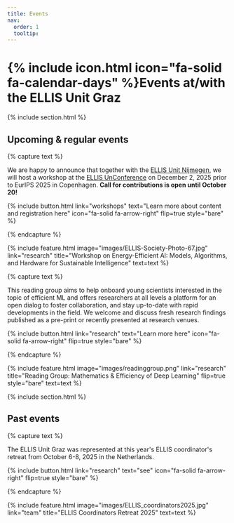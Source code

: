 ```yaml
---
title: Events
nav:
  order: 1
  tooltip: 
---
```


# {% include icon.html icon="fa-solid fa-calendar-days" %}Events at/with the ELLIS Unit Graz

{% include section.html %}
## Upcoming & regular events

{% capture text %}

We are happy to announce that together with the [ELLIS Unit Nijmegen](https://www.ru.nl/afdelingen/interdisciplinair/ellis-unit), we will host a workshop at the [ELLIS UnConference](https://eurips.cc/ellis/) on December 2, 2025 prior to EurIPS 2025 in Copenhagen. **Call for contributions is open until October 20!**

{%
  include button.html
  link="workshops"
  text="Learn more about content and registration here"
  icon="fa-solid fa-arrow-right"
  flip=true
  style="bare"
%}

{% endcapture %}

{%
  include feature.html
  image="images/ELLIS-Society-Photo-67.jpg"
  link="research"
  title="Workshop on Energy-Efficient AI: Models, Algorithms, and Hardware for Sustainable Intelligence"
  text=text
%}

{% capture text %}

This reading group aims to help onboard young scientists interested in the topic of efficient ML and offers researchers at all levels a platform for an open dialog to foster collaboration, and stay up-to-date with rapid developments in the field. We welcome and discuss fresh research findings published as a pre-print or recently presented at research venues.

{%
  include button.html
  link="research"
  text="Learn more here"
  icon="fa-solid fa-arrow-right"
  flip=true
  style="bare"
%}

{% endcapture %}

{%
  include feature.html
  image="images/readinggroup.png"
  link="research"
  title="Reading Group: Mathematics & Efficiency of Deep Learning"
  flip=true
  style="bare"
  text=text
%}

{% include section.html %}
## Past events

{% capture text %}

The ELLIS Unit Graz was represented at this year's ELLIS coordinator's retreat from October 6-8, 2025 in the Netherlands. 

{%
  include button.html
  link="research"
  text="see"
  icon="fa-solid fa-arrow-right"
  flip=true
  style="bare"
%}

{% endcapture %}

{%
  include feature.html
  image="images/ELLIS_coordinators2025.jpg"
  link="team"
  title="ELLIS Coordinators Retreat 2025"
  text=text
%}
